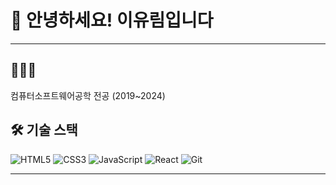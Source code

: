 # 👋 안녕하세요! 이유림입니다

---
👩🏻‍💻 
---
컴퓨터소프트웨어공학 전공 (2019~2024)



## 🛠 기술 스택
![HTML5](https://img.shields.io/badge/-HTML5-E34F26?logo=html5&logoColor=white)
![CSS3](https://img.shields.io/badge/-CSS3-1572B6?logo=css3&logoColor=white)
![JavaScript](https://img.shields.io/badge/-JavaScript-F7DF1E?logo=javascript&logoColor=black)
![React](https://img.shields.io/badge/-React-61DAFB?logo=react&logoColor=black)
![Git](https://img.shields.io/badge/-Git-F05032?logo=git&logoColor=white)

---
